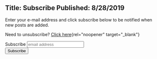Title: Subscribe
Published: 8/28/2019
---
Enter your e-mail address and click subscribe below to be notified when new posts are added. 

Need to unsubscribe? [Click here](https://michaelburch.us19.list-manage.com/unsubscribe?u=f0c08361c874ad3d7e05174e0&id=bad331a888){rel="noopener" target="_blank"}
<!-- Begin Mailchimp Signup Form -->
<link href="//cdn-images.mailchimp.com/embedcode/slim-10_7.css" rel="stylesheet" type="text/css">
<style type="text/css">

</style>
<div id="mc_embed_signup">
<form action="https://michaelburch.us19.list-manage.com/subscribe/post?u=f0c08361c874ad3d7e05174e0&amp;id=bad331a888" method="post" id="mc-embedded-subscribe-form" name="mc-embedded-subscribe-form" class="validate" target="_blank" novalidate>
    <div id="mc_embed_signup_scroll">
	<label for="mce-EMAIL">Subscribe</label>
	<input type="email" value="" name="EMAIL" class="email" id="mce-EMAIL" placeholder="email address" required>
    <!-- real people should not fill this in and expect good things - do not remove this or risk form bot signups-->
    <div style="position: absolute; left: -5000px;" aria-hidden="true"><input type="text" name="b_f0c08361c874ad3d7e05174e0_bad331a888" tabindex="-1" value=""></div>
    <div class="clear"><input type="submit" value="Subscribe" name="subscribe" id="mc-embedded-subscribe" class="button"></div>
    </div>
</form>
</div>

<!--End mc_embed_signup-->